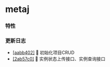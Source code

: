 # metaj

### 特性

### 更新日志
- [[aabb402]](https://github.com/tiiaan/metaj/commit/aabb40200fd641cb096d4814ab36eb49df0458ae) :tada: 初始化项目CRUD
- [[2ab57c0]](https://github.com/tiiaan/metaj/commit/2ab57c0bd04097f8d57f41f300c00c073caeb18c) :tada: 实例状态上传接口、实例查询接口
